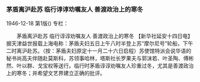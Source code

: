 ### 茅盾离沪赴苏  临行谆谆劝嘱友人  善渡政治上的寒冬

1946-12-18
第1版()
专栏：

　　茅盾离沪赴苏
    临行谆谆劝嘱友人
    善渡政治上的寒冬
    【新华社延安十四日电】据天津益世报载上海电称：茅盾夫妇五日上午八时半登上苏“摩尔尼号”轮船，下午二时离沪赴苏。（按：茅盾夫妇原定十一月二十六日启程）苏使馆特派会说华语的秘书尚高夫伴随赴莫斯科，苏领事哈林，塔斯社长罗果夫与郭沫若、叶圣陶、傅彬然、叶以群、戈宝权等送行。临行时茅盾谆谆劝嘱友人珍重过冬，尤其是善渡政治上的寒冬；并希望文艺界建立正确的批评。
